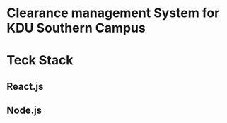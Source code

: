  #   Clearance management System for KDU Southern Campus
  
 #  Teck Stack
 ## 	React.js
 ##  Node.js
 
 

